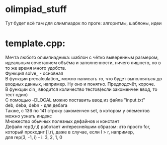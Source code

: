 # olimpiad_stuff
Тут будет всё там для олимпиадок по проге: алгоритмы, шаблоны, идеи
# template.cpp:
Мечта любого олимпиадника: шаблон с чётко выверенным размером, идеальным сочетанием объёма и заполненности, ничего лишнего, но в то же время много удобств.  
Функция solve_ - основная  
В функции precalculation_ можно написать то, что будет выполняться до входных данных, например. Ну оно и понятно. Предподсчёт, короче.  
В функции cin_ вводится количество тестов(если закоменчен ввод, то тест один)  
С помощью -DLOCAL можно поставить ввод из файла "input.txt"  
deb, deba, debn - для дебага  
Также, с 136 по 141 строку закоменчен set, в котором у элементов можно узнать индекс  
Множество обычных полезных дефайнов и констант  
Дефайн rep(l,r,i) работает интереснейшим образом: это просто for, который проходит [l,r), даже в случае, если l > r, например,  
для rep(3, -1, i) - i: 3, 2, 1, 0
